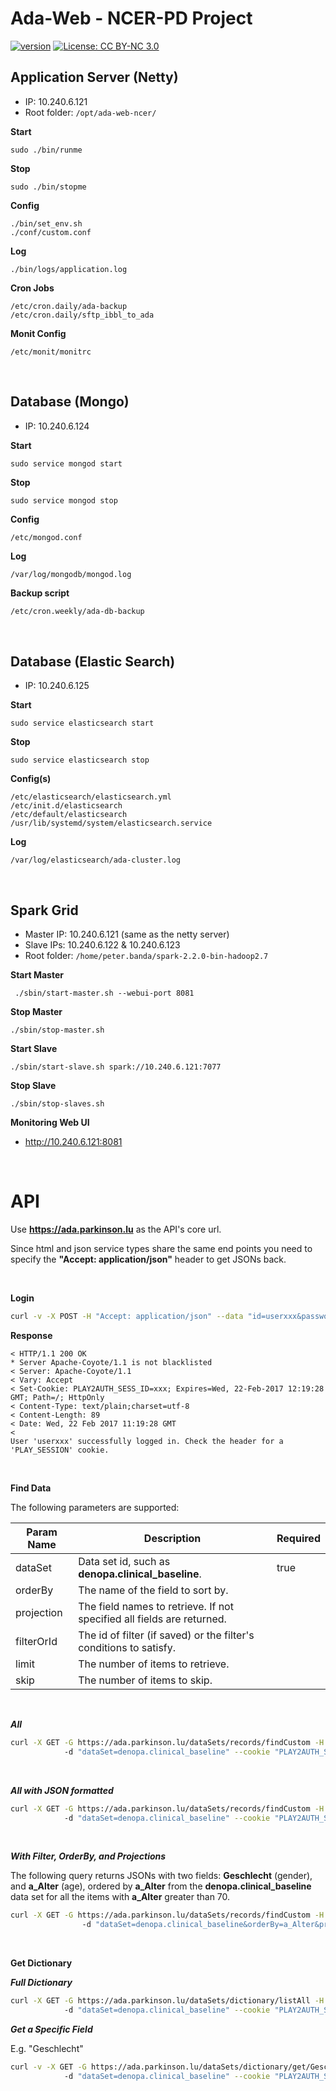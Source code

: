 # Ada-Web - NCER-PD Project
[![version](https://img.shields.io/badge/version-0.8.1-green.svg)](https://ada.parkinson.lu) [![License: CC BY-NC 3.0](https://img.shields.io/badge/License-CC%20BY--NC%203.0-lightgrey.svg)](https://creativecommons.org/licenses/by-nc/3.0/)

## Application Server (Netty)

* IP: 10.240.6.121
* Root folder: `/opt/ada-web-ncer/`

**Start**
```
sudo ./bin/runme
```

**Stop**
```
sudo ./bin/stopme
```

**Config**
```
./bin/set_env.sh
./conf/custom.conf
```

**Log**
```
./bin/logs/application.log
````

**Cron Jobs**
```
/etc/cron.daily/ada-backup
/etc/cron.daily/sftp_ibbl_to_ada
```

**Monit Config**
```
/etc/monit/monitrc
```

<br/>

## Database (Mongo)

* IP: 10.240.6.124

**Start**
```
sudo service mongod start
```

**Stop**
```
sudo service mongod stop
```

**Config**
```
/etc/mongod.conf
```

**Log**
```
/var/log/mongodb/mongod.log
```

**Backup script**
```bash
/etc/cron.weekly/ada-db-backup
```

<br/>

## Database (Elastic Search)

* IP: 10.240.6.125


**Start**
```
sudo service elasticsearch start
```

**Stop**
```
sudo service elasticsearch stop
```

**Config(s)**
```
/etc/elasticsearch/elasticsearch.yml
/etc/init.d/elasticsearch
/etc/default/elasticsearch
/usr/lib/systemd/system/elasticsearch.service
```

**Log**
```
/var/log/elasticsearch/ada-cluster.log
```

<br/>

## Spark Grid
* Master IP: 10.240.6.121 (same as the netty server)
* Slave IPs: 10.240.6.122 & 10.240.6.123
* Root folder: `/home/peter.banda/spark-2.2.0-bin-hadoop2.7`

**Start Master**

```
 ./sbin/start-master.sh --webui-port 8081
```

**Stop Master**

```
./sbin/stop-master.sh 
```

**Start Slave**

```
./sbin/start-slave.sh spark://10.240.6.121:7077
```

**Stop Slave**

```
./sbin/stop-slaves.sh
```

**Monitoring Web UI**

- http://10.240.6.121:8081


<br/>

# API

Use **https://ada.parkinson.lu** as the API's core url.

Since html and json service types share the same end points you need to specify the **"Accept: application/json"** header to get JSONs back.

<br/>

**Login**
```bash
curl -v -X POST -H "Accept: application/json" --data "id=userxxx&password=yyy" https://ada.parkinson.lu/login
```

__Response__

```
< HTTP/1.1 200 OK
* Server Apache-Coyote/1.1 is not blacklisted
< Server: Apache-Coyote/1.1
< Vary: Accept
< Set-Cookie: PLAY2AUTH_SESS_ID=xxx; Expires=Wed, 22-Feb-2017 12:19:28 GMT; Path=/; HttpOnly
< Content-Type: text/plain;charset=utf-8
< Content-Length: 89
< Date: Wed, 22 Feb 2017 11:19:28 GMT
< 
User 'userxxx' successfully logged in. Check the header for a 'PLAY_SESSION' cookie.
```
<br/>

**Find Data**

The following parameters are supported:

 Param Name    | Description   | Required 
 ------------- | ------------- | -------------
 dataSet       | Data set id, such as __denopa.clinical_baseline__. | true 
 orderBy       | The name of the field to sort by.   | 
 projection    | The field names to retrieve. If not specified all fields are returned.    |
 filterOrId    | The id of filter (if saved) or the filter's conditions to satisfy.     |
 limit         | The number of items to retrieve. |
 skip          | The number of items to skip. |

<br/>

***All***

```bash
curl -X GET -G https://ada.parkinson.lu/dataSets/records/findCustom -H "Accept: application/json"
            -d "dataSet=denopa.clinical_baseline" --cookie "PLAY2AUTH_SESS_ID=xxx"
```

<br/>

***All with JSON formatted***

```bash
curl -X GET -G https://ada.parkinson.lu/dataSets/records/findCustom -H "Accept: application/json"
            -d "dataSet=denopa.clinical_baseline" --cookie "PLAY2AUTH_SESS_ID=xxx" | jq .
```

<br/>

***With Filter, OrderBy, and Projections***

The following query returns JSONs with two fields: __Geschlecht__ (gender), and __a_Alter__ (age), ordered by __a_Alter__ from the __denopa.clinical_baseline__ data set for all the items with __a_Alter__ greater than 70.

```bash
curl -X GET -G https://ada.parkinson.lu/dataSets/records/findCustom -H "Accept: application/json" 
                -d "dataSet=denopa.clinical_baseline&orderBy=a_Alter&projection=Geschlecht&projection=a_Alter&filterOrId=[{\"fieldName\":\"a_Alter\",\"conditionType\":\">\",\"value\":\"70\"}]" --cookie "PLAY2AUTH_SESS_ID=xxx"
```

<br/>

**Get Dictionary**

***Full Dictionary***

```bash
curl -X GET -G https://ada.parkinson.lu/dataSets/dictionary/listAll -H "Accept: application/json"
            -d "dataSet=denopa.clinical_baseline" --cookie "PLAY2AUTH_SESS_ID=xxx"
```

***Get a Specific Field***

E.g. "Geschlecht"

```bash
curl -v -X GET -G https://ada.parkinson.lu/dataSets/dictionary/get/Geschlecht -H "Accept: application/json"
            -d "dataSet=denopa.clinical_baseline" --cookie "PLAY2AUTH_SESS_ID=xxx"
```

